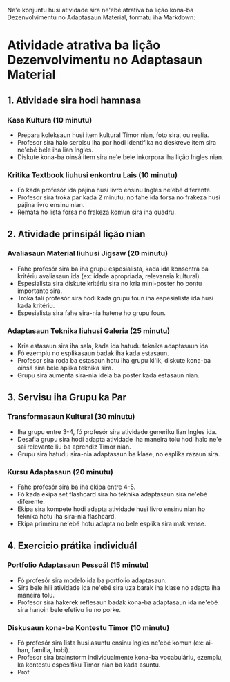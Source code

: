 Ne'e konjuntu husi atividade sira ne'ebé atrativa ba lição kona-ba Dezenvolvimentu no Adaptasaun Material, formatu iha Markdown:

# Atividade atrativa ba lição Dezenvolvimentu no Adaptasaun Material

## 1. Atividade sira hodi hamnasa

### Kasa Kultura (10 minutu)
- Prepara koleksaun husi item kultural Timor nian, foto sira, ou realia.
- Profesor sira halo serbisu iha par hodi identifika no deskreve item sira ne'ebé bele iha lian Ingles.
- Diskute kona-ba oinsá item sira ne'e bele inkorpora iha lição Ingles nian.

### Kritika Textbook liuhusi enkontru Lais (10 minutu)
- Fó kada profesór ida pájina husi livro ensinu Ingles ne'ebé diferente.
- Profesor sira troka par kada 2 minutu, no fahe ida forsa no frakeza husi pájina livro ensinu nian.
- Remata ho lista forsa no frakeza komun sira iha quadru.

## 2. Atividade prinsipál lição nian

### Avaliasaun Material liuhusi Jigsaw (20 minutu)
- Fahe profesór sira ba iha grupu espesialista, kada ida konsentra ba kritériu avaliasaun ida (ex: idade apropriada, relevansia kultural).
- Espesialista sira diskute kritériu sira no kria mini-poster ho pontu importante sira.
- Troka fali profesór sira hodi kada grupu foun iha espesialista ida husi kada kritériu.
- Espesialista sira fahe sira-nia hatene ho grupu foun.

### Adaptasaun Teknika liuhusi Galeria (25 minutu)
- Kria estasaun sira iha sala, kada ida hatudu teknika adaptasaun ida.
- Fó ezemplu no esplikasaun badak iha kada estasaun.
- Profesor sira roda ba estasaun hotu iha grupu ki'ik, diskute kona-ba oinsá sira bele aplika teknika sira.
- Grupu sira aumenta sira-nia ideia ba poster kada estasaun nian.

## 3. Servisu iha Grupu ka Par

### Transformasaun Kultural (30 minutu)
- Iha grupu entre 3-4, fó profesór sira atividade generiku lian Ingles ida.
- Desafia grupu sira hodi adapta atividade iha maneira tolu hodi halo ne'e sai relevante liu ba aprendiz Timor nian.
- Grupu sira hatudu sira-nia adaptasaun ba klase, no esplika razaun sira.

### Kursu Adaptasaun (20 minutu)
- Fahe profesór sira ba iha ekipa entre 4-5.
- Fó kada ekipa set flashcard sira ho teknika adaptasaun sira ne'ebé diferente.
- Ekipa sira kompete hodi adapta atividade husi livro ensinu nian ho teknika hotu iha sira-nia flashcard.
- Ekipa primeiru ne'ebé hotu adapta no bele esplika sira mak vense.

## 4. Exercicio prátika individuál

### Portfolio Adaptasaun Pessoál (15 minutu)
- Fó profesór sira modelo ida ba portfolio adaptasaun.
- Sira bele hili atividade ida ne'ebé sira uza barak iha klase no adapta iha maneira tolu.
- Profesor sira hakerek reflesaun badak kona-ba adaptasaun ida ne'ebé sira hanoin bele efetivu liu no porke.

### Diskusaun kona-ba Kontestu Timor (10 minutu)
- Fó profesór sira lista husi asuntu ensinu Ingles ne'ebé komun (ex: ai-han, família, hobi).
- Profesor sira brainstorm individualmente kona-ba vocabuláriu, ezemplu, ka kontestu espesífiku Timor nian ba kada asuntu.
- Prof